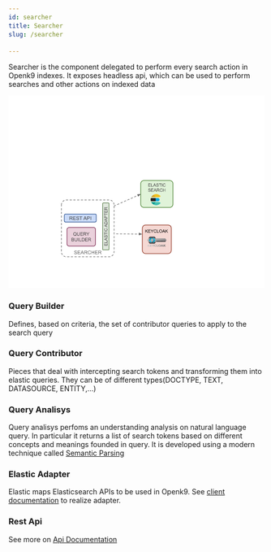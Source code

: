 ```yaml
---
id: searcher
title: Searcher
slug: /searcher

---
```


Searcher is the component delegated to perform every search action in Openk9 indexes. It exposes headless api,
which can be used to perform searches and other actions on indexed data

![img](../../static/img/searcher.png)

### Query Builder

Defines, based on criteria, the set of contributor queries to apply to the search query

### Query Contributor

Pieces that deal with intercepting search tokens and transforming them into elastic queries.
They can be of different types(DOCTYPE, TEXT, DATASOURCE, ENTITY,...)

### Query Analisys

Query analisys perfoms an understanding analysis on natural language query. In particular it returns a list of
search tokens based on different concepts and meanings founded in query. It is developed using a modern technique
called [Semantic Parsing](https://en.wikipedia.org/wiki/Semantic_parsing)

### Elastic Adapter

Elastic maps Elasticsearch APIs to be used in Openk9. See
[client documentation](https://www.elastic.co/guide/en/elasticsearch/client/index.html) to realize adapter.

### Rest Api

See more on [Api Documentation](/)
